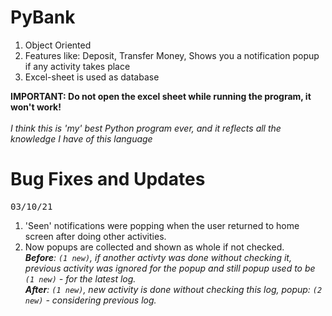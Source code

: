 # PyBank
1. Object Oriented
2. Features like: Deposit, Transfer Money, Shows you a notification popup if any activity takes place
3. Excel-sheet is used as database

**IMPORTANT: Do not open the excel sheet while running the program, it won't work!**
<br><br>
*I think this is 'my' best Python program ever, and it reflects all the knowledge I have of this language*

# Bug Fixes and Updates
<kbd>03/10/21</kbd>
1. 'Seen' notifications were popping when the user returned to home screen after doing other activities.
2. Now popups are collected and shown as whole if not checked. <br> ***Before**: `(1 new)`, if another activty was done without checking it, previous activity was ignored for the popup and still popup used to be `(1 new)` - for the latest log.*<br>***After**: `(1 new)`, new activity is done without checking this log, popup: `(2 new)` - considering previous log.*
